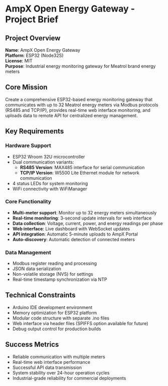 # AmpX Open Energy Gateway - Project Brief

## Project Overview
**Name**: AmpX Open Energy Gateway  
**Platform**: ESP32 (Node32S)  
**License**: MIT  
**Purpose**: Industrial energy monitoring gateway for Meatrol brand energy meters

## Core Mission
Create a comprehensive ESP32-based energy monitoring gateway that communicates with up to 32 Meatrol energy meters via Modbus protocols (RS485 and TCP/IP), provides real-time web interface monitoring, and uploads data to remote API for centralized energy management.

## Key Requirements

### Hardware Support
- ESP32 Wroom 32U microcontroller
- Dual communication variants:
  - **RS485 Version**: MAX485 interface for serial communication
  - **TCP/IP Version**: W5500 Lite Ethernet module for network communication
- 4 status LEDs for system monitoring
- WiFi connectivity with WiFiManager

### Core Functionality
- **Multi-meter support**: Monitor up to 32 energy meters simultaneously
- **Real-time monitoring**: 3-second update intervals for web interface
- **Data collection**: Voltage, current, power, and energy readings per phase
- **Web interface**: Live dashboard with WebSocket updates
- **API integration**: Automatic 5-minute uploads to AmpX Portal
- **Auto-discovery**: Automatic detection of connected meters

### Data Management
- Modbus register reading and processing
- JSON data serialization
- Non-volatile storage (NVS) for settings
- Real-time timestamp synchronization via NTP

## Technical Constraints
- Arduino IDE development environment
- Memory optimization for ESP32 platform
- Modular code structure with separate .ino files
- Web interface via header files (SPIFFS option available for future)
- Debug output control for production builds

## Success Metrics
- Reliable communication with multiple meters
- Real-time web interface performance
- Successful API data transmission
- System stability over 24-hour operation cycles
- Industrial-grade reliability for commercial deployments
